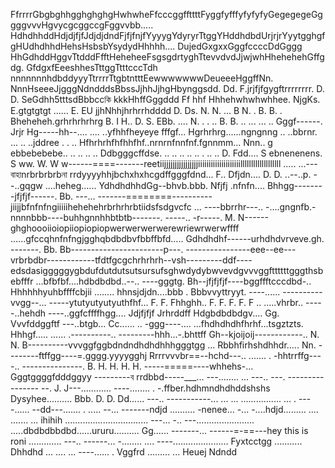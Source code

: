 FfrrrrGbgbghhgghghghgHwhwheFfcccggffttttFyggfyfffyfyfyfyGegegegeGggggvvvHgvycgcggccgFggvvbb..... HdhdhhddHdjdjfjfJdjdjdndFjfjfnjfYyyygYdyryrTtggYHddhdbdUrjrjrYyytgghgfgHUdhdhhdHehsHsbsbYsydydHhhhh.... DujedGxgxxGggfccccDdGggg HhGdhddHggvTtdddFfftHeheheeFsgsgdrtyghTtevvdvdJjwjwhHhehehehGffgdg.          GfdgxfEeeshhesTttggTtttcccTdh nnnnnnnhdbddyyyTtrrrrTtgbtntttEewwwwwwwDeueeeHggffNn.  NnnHseeeJjgggNdndddsBbssJjhhJjhgHbynggsdd.  Dd.   F.jrjfjfgygftrrrrrrrr. D.    D.  SeGdhh5tttsdBbbccকি kkkHhffGggddd  Ff hhf Hhhehwhwhwhhee.  NjgKs.   E.gtgtgtgt  ......    E. EU jjhNhhjhrhrrhdddd     D.   Ds.  N. N.  ... B   N.  .    B. B.  .   Bheheheh.grhrhrhrhrg B.  I   H.. D. S. EBb.  ....  N.  .   . ..  B. B.   .. ... ... .. Gggf------. Jrjr Hg-----hh--.... .... ..yfhhfheyeye fffgf... Hgrhrhrg......ngngnng .. ..bbrnr. ... .. ..jddree
.  . .. Hfhrhrhfhfhhfhf..nrnrnfnnfnf.fgnnmm... Nnn.. g ebbebebebe.. .. .. .. .. Ddbgggcffdse. .. .. .. .. .. . .. ..  D. Fdd....  S ebnenenens. S ww. W. W w------====-------reetiijjjjjjjjjjjjjjjjiiiiiiiiiiiiiiiiiiiilllllllllllllllllll
..... ...---বাহাnrbrbrbrbনা rrdyyyyhhjbchxhxhcgdffgggfdnd... F.. Dfjdn.... D. D. ..--..p.
--..gqgw ....heheg...... YdhdhdhhdGg--bhvb.bbb. Nfjfj   .nfnfn.... Bhhgg--------jfjfjf------.   Bb. ---... -------========----------jiijjbfnfnfngiiiiihehehehrbrhrhrbtiidsfsdgvcfc
... ----bbrrhr---.. -....gngnfb.-nnnnbbb----buhhgnnhhbtbtb-------.  -----.. -r-----.    M. N------ghghoooiioiopiiopiopiopwerwerwerwerewriewrwerwffff
......gfccqhnfnfngjgghqbdbdbvfbbffbfd..... Gdhdhdhf------urhdhdvrveve.gh. -------.  Bb. Bb-----------------------p---.  ----------------eee--ee---vrbrbdbr------------tfdtfgcgchrhrhrh--vsh---------ddf----edsdasigggggygbdufdutdutsutsursufsghwdydybwvevdgvvvggfttttttgggthsbebfffr
...bfbfbf....hdbdbdbd..--.. ----gggtg. Bh--jfjfjfjf----bggffftcccdbd-..    Hhhhhhyuhbffffcbjii   ........ hhnsjdjdn....bbb . Bbbvvyttryyt. ----...... ----------vvgg--... -----ytutyutyutyuthfhf... F. F. Fhhghh.. F. F. F. F. F
.. .....vhrbr.. -----..hehdh ----..ggfcffffhgg.... Jdjfjfjf Jrhrddff  Hdgbdbdbdgv.... Gg. Vvvfddggftf
---..btgb... Cc......   .. -ggg----.... ...fhdhdhdhfhrhf...tsgztzts. Hhhgf..... ...... .----------.. ---------hhh...-.bhttff    Gh--kjoijoij------------.. N. N. B----------vvvggfggbdndndhdhdhhhgggtgg
... Rbbhfirhshdhhdr.....  Nn.  --------ftffgg----=.gggg.yyyygghj Rrrrvvvbr==--hchd---.. ....... . -hhtrrffg----.. ---------------.   B.  H. H. H. H. -----=====----whhehs-... Gggtggggfdddggyy
---------ব rrdbbd-----___... ---........ ...  ---.. ---.  ----------------
--.  J.  J---............  ----........ . -.ffber.hdhmndhdhddshshs Dysyhee.......... Bbb.  D.   D. Dd...... ---.. -----------... 
... ... ................ ... . ----...... --dd---....... . ..... --... -------ndjd
.......... -nenee... -... -....hdjd......... .... ....... ... ihihih
................................. ---... -.. 
---....................... .....dbdbdbbdbd......ururu..........     Gg...... -------... ------=-==---hey this is roni
............. ---.. ------... -........ 
.... ----...................... Fyxtcctgg
........... Dhhdhd
... ....    ... ----...... . Vggfrd
......... 
... Heuej
Ndndd
